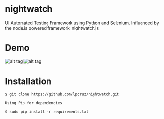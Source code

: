 # nightwatch
UI Automated Testing Framework using Python and Selenium. Influenced by the node.js powered framework, [nightwatch.js](http://nightwatchjs.org/)

# Demo

![alt tag](https://github.com/lpcruz/nightwatch/blob/master/demo/google-demo.png)
![alt tag](https://github.com/lpcruz/nightwatch/blob/master/demo/terminal-output-google.png)


# Installation

```
$ git clone https://github.com/lpcruz/nightwatch.git
```

```
Using Pip for dependencies

$ sudo pip install -r requirements.txt

```
